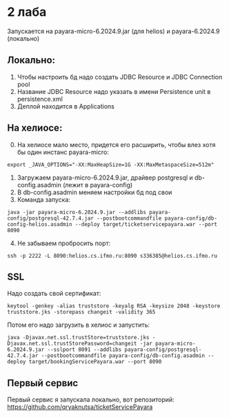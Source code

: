 # 2 лаба
Запускается на payara-micro-6.2024.9.jar (для helios) и payara-6.2024.9 (локально)

## Локально:
1. Чтобы настроить бд надо создать JDBC Resource и JDBC Connection pool
2. Название JDBC Resource надо указать в имени Persistence unit в persistence.xml
3. Деплой находится в Applications


## На хелиосе:
0. На хелиосе мало место, придется его расширить, чтобы влез хотя бы один инстанс payara-micro:
```shell
export _JAVA_OPTIONS="-XX:MaxHeapSize=1G -XX:MaxMetaspaceSize=512m"
```
1. Загружаем payara-micro-6.2024.9.jar, драйвер postgresql и db-config.asadmin (лежит в payara-config)
2. В db-config.asadmin меняем настройки бд под свои
3. Команда запуска:
```shell
java -jar payara-micro-6.2024.9.jar --addlibs payara-config/postgresql-42.7.4.jar --postbootcommandfile payara-config/db-config-helios.asadmin --deploy target/ticketservicepayara.war --port 8090
```
4. Не забываем пробросить порт:
```shell
ssh -p 2222 -L 8090:helios.cs.ifmo.ru:8090 s336385@helios.cs.ifmo.ru
```


## SSL
Надо создать свой сертификат:
```shell
keytool -genkey -alias truststore -keyalg RSA -keysize 2048 -keystore truststore.jks -storepass changeit -validity 365
```

Потом его надо загрузить в хелиос и запустить:
```shell
java -Djavax.net.ssl.trustStore=truststore.jks -Djavax.net.ssl.trustStorePassword=changeit -jar payara-micro-6.2024.9.jar --sslport 8091 --addlibs payara-config/postgresql-42.7.4.jar --postbootcommandfile payara-config/db-config.asadmin --deploy target/bookingServicePayara.war --port 8090
```


## Первый сервис
Первый сервис я запускала локально, вот репозиторий:
https://github.com/qryaknutsa/ticketServicePayara